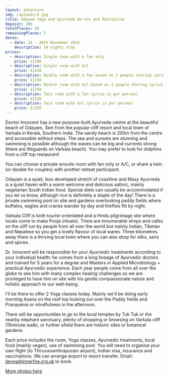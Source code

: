 ```yaml
---
layout: adventure
img: /uploads/4.jpg
title: Odayam Yoga and Ayurveda De-tox and Revitalise
deposit: 200
totalPlaces: 10
remainingPlaces: 7
dates:
  - date: 14 - 28th November 2024
    description: 14 nights stay
prices:
  - description: Single room with a fan only
    price: £1390
  - description: Single room with A/C
    price: £1430
  - description: Double room with a fan based on 2 people sharing (price is per person)
    price: £1150
  - description: Double room with A/C based on 2 people sharing (price is per person)
    price: £1250
  - description: Twin room with a fan (price is per person)
    price: £1150
  - description: Twin room with A/C (price is per person)
    price: £1250
---
```

Doctor Innocent has a new purpose-built Ayurveda centre at the beautiful beach of Odayam, 3km from the popular cliff resort and local town of Varkala in Kerala, Southern India. The sandy beach is 200m from the centre and accessible without steps. The sea and sunsets are stunning and swimming is possible although the waves can be big and currents strong (there are lifeguards on Varkala beach). You may prefer to look for dolphins from a cliff top restaurant!

You can choose a private ensuite room with fan only or A/C, or share a twin (or double for couples) with another retreat participant.

Odayam is a quiet, less developed stretch of coastline and Masy Ayurveda is a quiet haven with a warm welcome and delicious sattvic, mainly vegetarian South Indian food. Special diets can usually be accommodated if you let us know, although rice is definitely a staple of the day! There is a private swimming pool on site and gardens overlooking paddy fields where buffalos, eagles and cranes wander by day and fireflies flit by night.

Varkala Cliff is both tourist-orientated and a Hindu pilgrimage site where locals come to make Pooja (rituals). There are innumerable shops and cafes on the cliff run by people from all over the world but mainly Indian, Tibetan and Nepalese so you get a lovely flavour of local wares. Three kilometres away there is a thriving local town where you can also shop for silks, saris and spices.

Dr. Innocent will be responsible for your Ayurvedic treatments according to your individual health: he comes from a long lineage of Ayurvedic doctors and trained for 5 years for a degree and Masters in Applied Microbiology + practical Ayurvedic experience. Each year people come from all over the globe to see him with many complex healing challenges so we are privileged to have him on site with his gentle compassionate nature and holistic approach to our well-being.

I'll be there to offer 2 Yoga classes today. Mainly we'll be doing early morning Asana on the roof top looking out over the Paddy fields and Pranayama or mindfulness in the afternoon.

There will be opportunities to go to the local temples by Tuk Tuk or the nearby elephant sanctuary, plenty of shopping or browsing on Varkala cliff (15minute walk), or further afield there are historic sites or botanical gardens.

E﻿ach price includes the room, Yoga classes, Ayurvedic treatments, local food (mainly vegan), use of swimming pool. You will need to organise your own flight (to Thiruvananthrapuram airport), Indian visa, insurance and vaccinations. We can arrange airport to resort transfer. Email: deyna@innerfire.org.uk to book.

[More photos here](https://www.dropbox.com/s/w342sza6kjxj6ch/Odayam%20Retreat%20Pictures.pdf?dl=0)